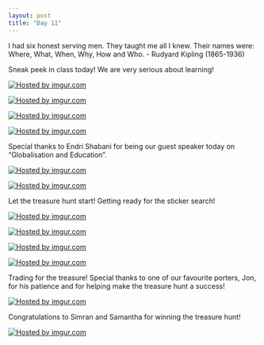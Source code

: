 ```yaml
---
layout: post
title: "Day 11"
---
```


I had six honest serving men. They taught me all I knew. Their names were: Where, What, When, Why, How and Who. - Rudyard Kipling (1865-1936)

Sneak peek in class today! We are very serious about learning!

<a href="http://imgur.com/eS5UAdc"><img src="http://i.imgur.com/eS5UAdc.jpg" title="Hosted by imgur.com" /></a>

<a href="http://imgur.com/lo7oh0d"><img src="http://i.imgur.com/lo7oh0d.jpg" title="Hosted by imgur.com" /></a>

<a href="http://imgur.com/kklbatc"><img src="http://i.imgur.com/kklbatc.jpg" title="Hosted by imgur.com" /></a>

<a href="http://imgur.com/wJYKo5k"><img src="http://i.imgur.com/wJYKo5k.jpg" title="Hosted by imgur.com" /></a>

Special thanks to Endri Shabani for being our guest speaker today on “Globalisation and Education”.

<a href="http://imgur.com/CL6S3mi"><img src="http://i.imgur.com/CL6S3mi.jpg" title="Hosted by imgur.com" /></a>

<a href="http://imgur.com/KQPAQuy"><img src="http://i.imgur.com/KQPAQuy.jpg" title="Hosted by imgur.com" /></a>

Let the treasure hunt start! Getting ready for the sticker search!

<a href="http://imgur.com/W21R6rU"><img src="http://i.imgur.com/W21R6rU.jpg?1" title="Hosted by imgur.com"/></a>

<a href="http://imgur.com/RsYKQkQ"><img src="http://i.imgur.com/RsYKQkQ.jpg?1" title="Hosted by imgur.com"/></a>

<a href="http://imgur.com/onTzmUY"><img src="http://i.imgur.com/onTzmUY.jpg?1" title="Hosted by imgur.com"/></a>

<a href="http://imgur.com/LDzUfzh"><img src="http://i.imgur.com/LDzUfzh.jpg" title="Hosted by imgur.com"/></a>

Trading for the treasure! Special thanks to one of our favourite porters, Jon,  for his patience and for helping make the treasure hunt a success! 

<a href="http://imgur.com/go36xgE"><img src="http://i.imgur.com/go36xgE.jpg" title="Hosted by imgur.com"/></a>

Congratulations to Simran and Samantha for winning the treasure hunt!

<a href="http://imgur.com/klw1kd3"><img src="http://i.imgur.com/klw1kd3.jpg" title="Hosted by imgur.com"/></a>


